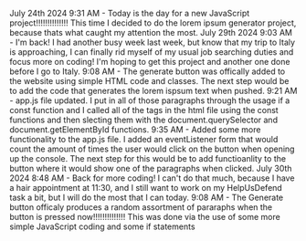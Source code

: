 July 24th 2024
9:31 AM - Today is the day for a new JavaScript project!!!!!!!!!!!!!! This time I decided to do the lorem ipsum generator project, because thats what caught my attention the most.
July 29th 2024
9:03 AM - I'm back! I had another busy week last week, but know that my trip to Italy is approaching, I can finally rid myself of my usual job searching duties and focus more on coding! I'm hoping to get this project and another one done before I go to Italy.
9:08 AM - The generate button was offically added to the website using simple HTML code and classes. The next step would be to add the code that generates the lorem ispsum text when pushed.
9:21 AM - app.js file updated. I put in all of those paragraphs through the usage if a const function and I called all of the tags in the html file using the const functions and then slecting them with the document.querySelector and document.getElementById functions.
9:35 AM - Added some more functionality to the app.js file. I added an eventListener form that would count the amount of times the user would click on the button when opening up the console. The next step for this would be to add functioanlity to the button where it would show one of the paragraphs when clicked.
July 30th 2024
8:48 AM - Back for more coding! I can't do that much, because I have a hair appointment at 11:30, and I still want to work on my HelpUsDefend task a bit, but I will do the most that I can today.
9:08 AM - The Generate button officaly produces a random assortment of pararaphs when the button is pressed now!!!!!!!!!!!!!! This was done via the use of some more simple JavaScript coding and some if statements